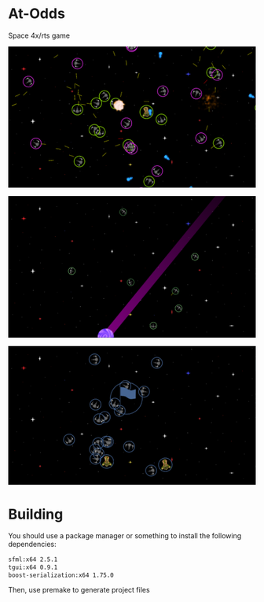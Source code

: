 # At-Odds
Space 4x/rts game

![game 3](img/game3.png)

![game 2](img/game2.png)

![game 4](img/game4.png)

# Building

You should use a package manager or something to install the following dependencies:

	sfml:x64 2.5.1
	tgui:x64 0.9.1
	boost-serialization:x64 1.75.0

Then, use premake to generate project files